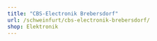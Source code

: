 ```yaml
---
title: "CBS-Electronik Brebersdorf"
url: /schweinfurt/cbs-electronik-brebersdorf/
shop: Elektronik
---
```

